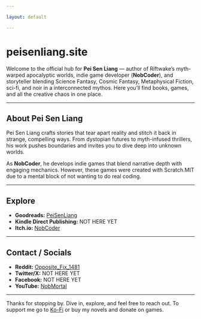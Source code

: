 ```yaml
---

layout: default

---
```


# peisenliang.site

Welcome to the official hub for **Pei Sen Liang** — author of Riftwake’s myth-warped apocalyptic worlds, indie game developer (**NobCoder**), and storyteller blending Science Fantasy, Cosmic Fantasy, Metaphysical Fiction, sci-fi, and noir in a interconnected mythos. Here you’ll find books, games, and all the creative chaos in one place.

---

## About Pei Sen Liang

Pei Sen Liang crafts stories that tear apart reality and stitch it back in strange, compelling ways. From dystopian futures to myth-infused thrillers, his work pushes boundaries and invites you to dive deep into unknown worlds.

As **NobCoder**, he develops indie games that blend narrative depth with engaging mechanics. However, these games were created with Scratch.MIT due to a mental block of not wanting to do real coding.

---

## Explore

- **Goodreads:** [PeiSenLiang](https://www.goodreads.com/user/show/191687635-pei-liang)
- **Kindle Direct Publishing:** NOT HERE YET
- **Itch.io:** [NobCoder](https://nobcoder.itch.io)

---

## Contact / Socials

- **Reddit:** [Opposite_Fix_1481](https://www.reddit.com/user/Opposite_Fix_1481)  
- **Twitter/X:** NOT HERE YET  
- **Facebook:** NOT HERE YET  
- **YouTube:** [NobMortal](https://www.youtube.com/@NobMortal)

---

Thanks for stopping by. Dive in, explore, and feel free to reach out.
To support me go to [Ko-Fi](https://ko-fi.com/peisenliang) or buy my novels and donate on games.
